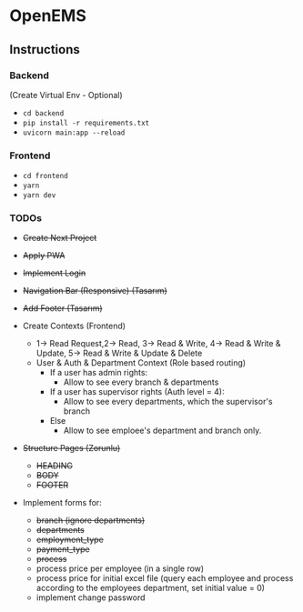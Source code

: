 # OpenEMS

## Instructions

### Backend
(Create Virtual Env - Optional)
* `cd backend`
* `pip install -r requirements.txt`
* `uvicorn main:app --reload`

### Frontend
* `cd frontend`
* `yarn`
* `yarn dev`




### TODOs
* ~~Create Next Project~~
* ~~Apply PWA~~
* ~~Implement Login~~
* ~~Navigation Bar (Responsive) (Tasarım)~~
* ~~Add Footer (Tasarım)~~

* Create Contexts (Frontend)
    - 1-> Read Request,2-> Read, 3-> Read & Write, 4-> Read & Write & Update, 5-> Read & Write & Update & Delete
    - User & Auth & Department Context (Role based routing)
        - If a user has admin rights:
            - Allow to see every branch & departments
        - If a user has supervisor rights (Auth level = 4):
            - Allow to see every departments, which the supervisor's branch
        - Else
            - Allow to see emploee's department and branch only.



* ~~Structure Pages (Zorunlu)~~
    - ~~HEADING~~
    - ~~BODY~~
    - ~~FOOTER~~

* Implement forms for:
    - ~~branch (ignore departments)~~
    - ~~departments~~
    - ~~employment_type~~
    - ~~payment_type~~
    - ~~process~~
    - process price per employee (in a single row)
    - process price for initial excel file (query each employee and process according to the employees department, set initial value = 0)
    - implement change password